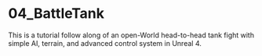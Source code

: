 # 04_BattleTank
This is a tutorial follow along of an open-World head-to-head tank fight with simple AI, terrain, and advanced control system in Unreal 4.
